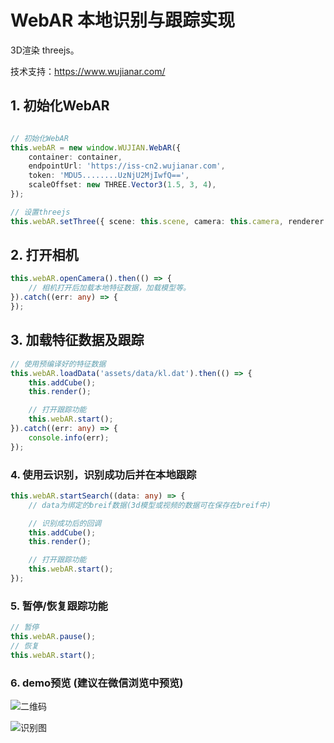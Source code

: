 # WebAR 本地识别与跟踪实现

3D渲染 threejs。

技术支持：https://www.wujianar.com/

## 1. 初始化WebAR
```typescript

// 初始化WebAR
this.webAR = new window.WUJIAN.WebAR({
    container: container,
    endpointUrl: 'https://iss-cn2.wujianar.com',
    token: 'MDU5........UzNjU2MjIwfQ==',
    scaleOffset: new THREE.Vector3(1.5, 3, 4),
});

// 设置threejs
this.webAR.setThree({ scene: this.scene, camera: this.camera, renderer: this.renderer });

```

## 2. 打开相机
```typescript
this.webAR.openCamera().then(() => {
    // 相机打开后加载本地特征数据，加载模型等。
}).catch((err: any) => {
});
```

## 3. 加载特征数据及跟踪
```typescript
// 使用预编译好的特征数据
this.webAR.loadData('assets/data/kl.dat').then(() => {
    this.addCube();
    this.render();

    // 打开跟踪功能
    this.webAR.start();
}).catch((err: any) => {
    console.info(err);
});
```

### 4. 使用云识别，识别成功后并在本地跟踪
```typescript
this.webAR.startSearch((data: any) => {
    // data为绑定的breif数据(3d模型或视频的数据可在保存在breif中)

    // 识别成功后的回调
    this.addCube();
    this.render();

    // 打开跟踪功能
    this.webAR.start();
});
```

### 5. 暂停/恢复跟踪功能
```typescript
// 暂停
this.webAR.pause();
// 恢复
this.webAR.start();
```

### 6. demo预览 (建议在微信浏览中预览)


![二维码](https://upload-images.jianshu.io/upload_images/25811982-4ddfea9e3e58aa10.png)

![识别图](https://upload-images.jianshu.io/upload_images/25811982-bf731350d9cb0873.jpg)
